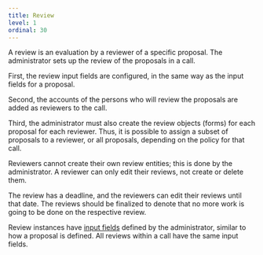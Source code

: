 ```yaml
---
title: Review
level: 1
ordinal: 30
---
```


A review is an evaluation by a reviewer of a specific proposal. The
administrator sets up the review of the proposals in a call.

First, the review input fields are configured, in the same way as the
input fields for a proposal.

Second, the accounts of the persons who will review the proposals are
added as reviewers to the call.

Third, the administrator must also create the review objects (forms)
for each proposal for each reviewer. Thus, it is possible to assign a
subset of proposals to a reviewer, or all proposals, depending on the
policy for that call.

Reviewers cannot create their own review entities; this is done by the
administrator. A reviewer can only edit their reviews, not create or
delete them.

The review has a deadline, and the reviewers can edit their reviews
until that date. The reviews should be finalized to denote that no
more work is going to be done on the respective review.

Review instances have [input fields](/documentation/input-field-types)
defined by the administrator, similar to how a proposal is defined. All reviews
within a call have the same input fields.
